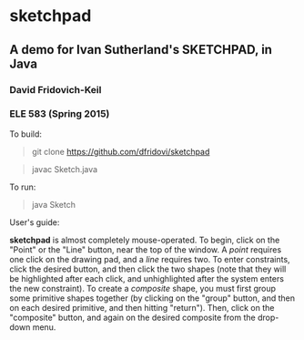 # sketchpad
## A demo for Ivan Sutherland's SKETCHPAD, in Java
### David Fridovich-Keil
### ELE 583 (Spring 2015) 


To build:

> git clone https://github.com/dfridovi/sketchpad

> javac Sketch.java

To run:

> java Sketch


User's guide:

__sketchpad__ is almost completely mouse-operated. To begin, click on the "Point" or the "Line" button, near the top of the window. A _point_ requires one click on the drawing pad, and a _line_ requires two. To enter constraints, click the desired button, and then click the two shapes (note that they will be highlighted after each click, and unhighlighted after the system enters the new constraint). To create a _composite_ shape, you must first group some primitive shapes together (by clicking on the "group" button, and then on each desired primitive, and then hitting "return"). Then, click on the "composite" button, and again on the desired composite from the drop-down menu.
